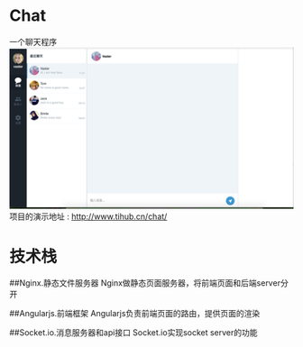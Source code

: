# Chat
一个聊天程序
![image](https://github.com/Hao8816/chat/blob/master/design/demo.png)
项目的演示地址 : http://www.tihub.cn/chat/

# 技术栈

##Nginx.静态文件服务器
Nginx做静态页面服务器，将前端页面和后端server分开

##Angularjs.前端框架
Angularjs负责前端页面的路由，提供页面的渲染


##Socket.io.消息服务器和api接口
Socket.io实现socket server的功能




